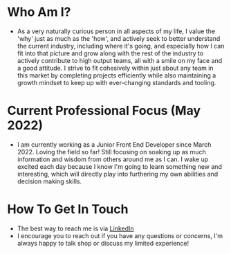 # Who Am I? #
- As a very naturally curious person in all aspects of my life, I value the 'why' just as much as the 'how', and actively seek to better understand the current industry, including where it's going, and especially how I can fit into that picture and grow along with the rest of the industry to actively contribute to high output teams, all with a smile on my face and a good attitude. I strive to fit cohesively within just about any team in this market by completing projects efficiently while also maintaining a growth mindset to keep up with ever-changing standards and tooling.

# Current Professional Focus (May 2022) #
- I am currently working as a Junior Front End Developer since March 2022.  Loving the field so far!  Still focusing on soaking up as much information and wisdom from others around me as I can.  I wake up excited each day because I know I'm going to learn something new and interesting, which will directly play into furthering my own abilities and decision making skills.

# How To Get In Touch #
- The best way to reach me is via [LinkedIn](https://www.linkedin.com/in/dallas-pataska/)
- I encourage you to reach out if you have any questions or concerns, I'm always happy to talk shop or discuss my limited experience!
